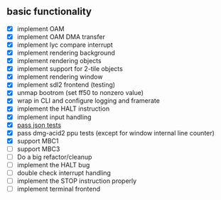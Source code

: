 ## basic functionality

- [x] implement OAM
- [x] implement OAM DMA transfer
- [x] implement lyc compare interrupt
- [x] implement rendering background
- [x] implement rendering objects
- [x] implement support for 2-tile objects
- [x] implement rendering window
- [x] implement sdl2 frontend (testing)
- [x] unmap bootrom (set ff50 to nonzero value)
- [x] wrap in CLI and configure logging and framerate
- [x] implement the HALT instruction
- [x] implement input handling
- [x] [pass json tests](https://discord.com/channels/465585922579103744/465586075830845475/1300513715623428137)
- [x] pass dmg-acid2 ppu tests (except for window internal line counter)
- [x] support MBC1
- [ ] support MBC3
- [ ] Do a big refactor/cleanup
- [ ] implement the HALT bug
- [ ] double check interrupt handling
- [ ] implement the STOP instruction properly
- [ ] implement terminal frontend
